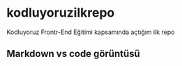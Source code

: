 # kodluyoruzilkrepo
Kodluyoruz Frontr-End Eğitimi kapsamında açtığım ilk repo

## Markdown vs code görüntüsü
